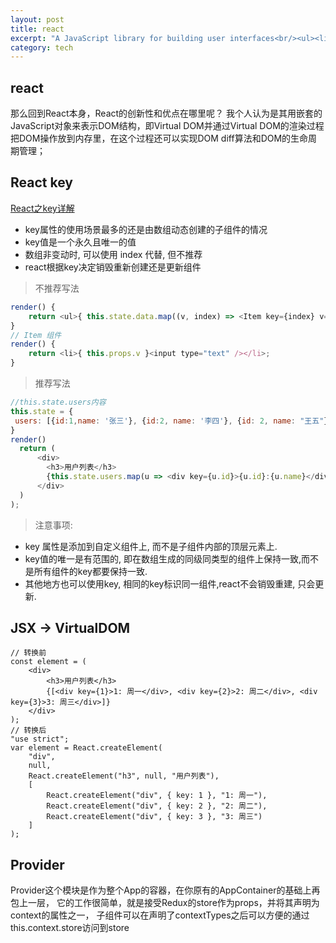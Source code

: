 ```yaml
---
layout: post
title: react
excerpt: "A JavaScript library for building user interfaces<br/><ul><li>Declarative</li><li>Component-Based</li><li>Learn Once, Write Anywhere</li></ul>"
category: tech
---
```



## react
那么回到React本身，React的创新性和优点在哪里呢？
我个人认为是其用嵌套的JavaScript对象来表示DOM结构，即Virtual DOM并通过Virtual DOM的渲染过程
把DOM操作放到内存里，在这个过程还可以实现DOM diff算法和DOM的生命周期管理；

## React key
[React之key详解](https://segmentfault.com/a/1190000009149186)
- key属性的使用场景最多的还是由数组动态创建的子组件的情况
- key值是一个永久且唯一的值
- 数组非变动时, 可以使用 index 代替, 但不推荐
- react根据key决定销毁重新创建还是更新组件

> 不推荐写法
```javascript
render() {
    return <ul>{ this.state.data.map((v, index) => <Item key={index} v={v} />) }</ul>
}
// Item 组件
render() {
    return <li>{ this.props.v }<input type="text" /></li>;
}
```

> 推荐写法
```javascript
//this.state.users内容
this.state = {
 users: [{id:1,name: '张三'}, {id:2, name: '李四'}, {id: 2, name: "王五"}],
}
render()
  return (
      <div>
        <h3>用户列表</h3>
        {this.state.users.map(u => <div key={u.id}>{u.id}:{u.name}</div>)}
      </div>
  )
);
```

> 注意事项:
- key 属性是添加到自定义组件上, 而不是子组件内部的顶层元素上.
- key值的唯一是有范围的, 即在数组生成的同级同类型的组件上保持一致,而不是所有组件的key都要保持一致.
- 其他地方也可以使用key, 相同的key标识同一组件,react不会销毁重建, 只会更新.

## JSX -> VirtualDOM
```
// 转换前
const element = (
    <div>
        <h3>用户列表</h3>
        {[<div key={1}>1: 周一</div>, <div key={2}>2: 周二</div>, <div key={3}>3: 周三</div>]}
    </div>
);
// 转换后
"use strict";
var element = React.createElement(
    "div",
    null,
    React.createElement("h3", null, "用户列表"),
    [
        React.createElement("div", { key: 1 }, "1: 周一"),
        React.createElement("div", { key: 2 }, "2: 周二"),
        React.createElement("div", { key: 3 }, "3: 周三")
    ]
);
```

## Provider
Provider这个模块是作为整个App的容器，在你原有的AppContainer的基础上再包上一层，
它的工作很简单，就是接受Redux的store作为props，并将其声明为context的属性之一，
子组件可以在声明了contextTypes之后可以方便的通过this.context.store访问到store

